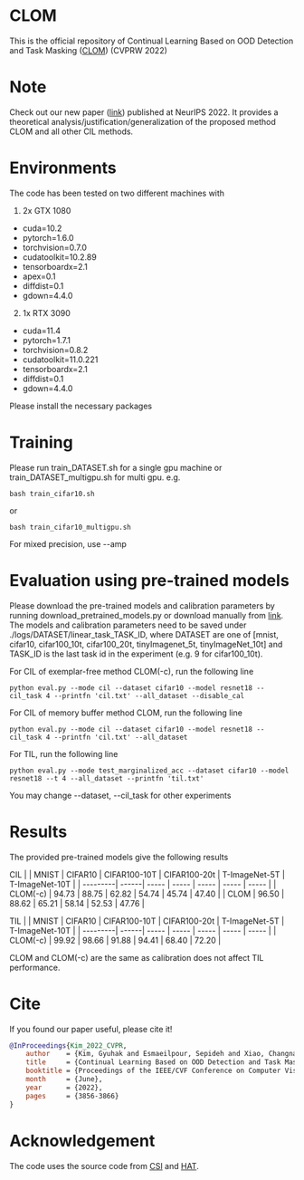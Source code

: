 # CLOM

This is the official repository of Continual Learning Based on OOD Detection and Task Masking ([CLOM](https://arxiv.org/abs/2203.09450)) (CVPRW 2022)

# Note
Check out our new paper ([link](url)) published at NeurIPS 2022. It provides a theoretical analysis/justification/generalization of the proposed method CLOM and all other CIL methods.

# Environments

The code has been tested on two different machines with

1. 2x GTX 1080
- cuda=10.2
- pytorch=1.6.0
- torchvision=0.7.0
- cudatoolkit=10.2.89
- tensorboardx=2.1
- apex=0.1
- diffdist=0.1
- gdown=4.4.0

2. 1x RTX 3090
- cuda=11.4
- pytorch=1.7.1
- torchvision=0.8.2
- cudatoolkit=11.0.221
- tensorboardx=2.1
- diffdist=0.1
- gdown=4.4.0

Please install the necessary packages

# Training
Please run train_DATASET.sh for a single gpu machine or train_DATASET_multigpu.sh for multi gpu. e.g. 
```
bash train_cifar10.sh
```
or 
```
bash train_cifar10_multigpu.sh
```
For mixed precision, use --amp

# Evaluation using pre-trained models
Please download the pre-trained models and calibration parameters by running download_pretrained_models.py or download manually from [link](https://drive.google.com/drive/folders/1182VgriR841mvW2LXiARTSoBvbPho4Pf). The models and calibration parameters need to be saved under ./logs/DATASET/linear_task_TASK_ID, where DATASET are one of [mnist, cifar10, cifar100_10t, cifar100_20t, tinyImagenet_5t, tinyImageNet_10t] and TASK_ID is the last task id in the experiment (e.g. 9 for cifar100_10t).

For CIL of exemplar-free method CLOM(-c), run the following line
```
python eval.py --mode cil --dataset cifar10 --model resnet18 --cil_task 4 --printfn 'cil.txt' --all_dataset --disable_cal
```

For CIL of memory buffer method CLOM, run the following line
```
python eval.py --mode cil --dataset cifar10 --model resnet18 --cil_task 4 --printfn 'cil.txt' --all_dataset
```

For TIL, run the following line
```
python eval.py --mode test_marginalized_acc --dataset cifar10 --model resnet18 --t 4 --all_dataset --printfn 'til.txt'
```

You may change --dataset, --cil_task for other experiments

# Results
The provided pre-trained models give the following results

CIL
|          | MNIST |  CIFAR10 | CIFAR100-10T | CIFAR100-20t | T-ImageNet-5T | T-ImageNet-10T |
| ---------| ------| ----- | ----- | ----- | ----- | ----- |
| CLOM(-c) | 94.73 | 88.75 | 62.82 | 54.74 | 45.74 | 47.40 |
| CLOM     | 96.50 | 88.62 | 65.21 | 58.14 | 52.53 | 47.76 |


TIL
|          | MNIST |  CIFAR10 | CIFAR100-10T | CIFAR100-20t | T-ImageNet-5T | T-ImageNet-10T |
| ---------| ------| ----- | ----- | ----- | ----- | ----- |
| CLOM(-c) | 99.92 | 98.66 | 91.88 | 94.41 | 68.40 | 72.20 |

CLOM and CLOM(-c) are the same as calibration does not affect TIL performance.

# Cite
If you found our paper useful, please cite it!
```bibtex
@InProceedings{Kim_2022_CVPR,
    author    = {Kim, Gyuhak and Esmaeilpour, Sepideh and Xiao, Changnan and Liu, Bing},
    title     = {Continual Learning Based on OOD Detection and Task Masking},
    booktitle = {Proceedings of the IEEE/CVF Conference on Computer Vision and Pattern Recognition (CVPR) Workshops},
    month     = {June},
    year      = {2022},
    pages     = {3856-3866}
}
```

# Acknowledgement
The code uses the source code from [CSI](https://github.com/alinlab/CSI) and [HAT](https://github.com/joansj/hat).
